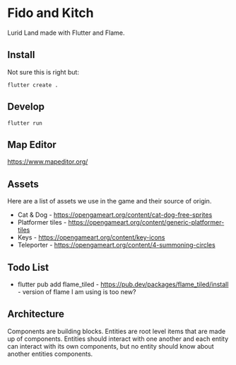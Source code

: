 # Fido and Kitch

Lurid Land made with Flutter and Flame.

## Install

Not sure this is right but:

    flutter create .

## Develop

    flutter run

## Map Editor

https://www.mapeditor.org/

## Assets

Here are a list of assets we use in the game and their source of origin.

* Cat & Dog - https://opengameart.org/content/cat-dog-free-sprites
* Platformer tiles - https://opengameart.org/content/generic-platformer-tiles
* Keys - https://opengameart.org/content/key-icons
* Teleporter - https://opengameart.org/content/4-summoning-circles

## Todo List

* flutter pub add flame_tiled - https://pub.dev/packages/flame_tiled/install - version of flame I am using is too new?

## Architecture

Components are building blocks.
Entities are root level items that are made up of components.
Entities should interact with one another and each entity can interact with its own components, but no entity should know about another entities components.
